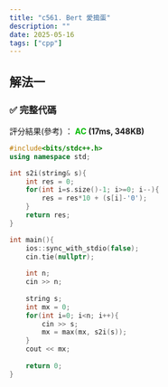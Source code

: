 ```yaml
---
title: "c561. Bert 愛搗蛋"
description: ""
date: 2025-05-16
tags: ["cpp"]
---
```


## 解法一

### ✅ 完整代碼

評分結果(參考) ： **<font color="#00bb00">AC</font> (17ms, 348KB)**

```cpp
#include<bits/stdc++.h>
using namespace std;

int s2i(string& s){
    int res = 0;
    for(int i=s.size()-1; i>=0; i--){
        res = res*10 + (s[i]-'0');
    }
    return res;
}

int main(){
    ios::sync_with_stdio(false);
    cin.tie(nullptr);
    
    int n;
    cin >> n;
    
    string s;
    int mx = 0;
    for(int i=0; i<n; i++){
        cin >> s;
        mx = max(mx, s2i(s));
    }
    cout << mx;
    
    return 0;
}
```

